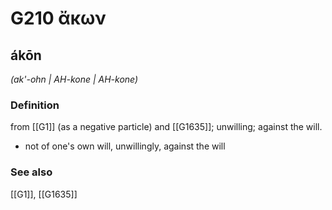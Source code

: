# G210 ἄκων

## ákōn

_(ak'-ohn | AH-kone | AH-kone)_

### Definition

from [[G1]] (as a negative particle) and [[G1635]]; unwilling; against the will.

- not of one's own will, unwillingly, against the will

### See also

[[G1]], [[G1635]]


